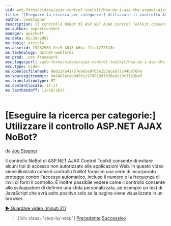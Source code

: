 ```yaml
---
uid: web-forms/videos/ajax-control-toolkit/how-do-i-use-the-aspnet-ajax-nobot-control
title: '[Eseguire la ricerca per categorie:] Utilizzare il controllo ASP.NET AJAX NoBot? | Microsoft Docs'
author: JoeStagner
description: Il controllo NoBot di ASP.NET AJAX Control Toolkit consente di evitare alcuni tipi di accesso non autorizzato alle applicazioni Web. In questo video viene illustrato come...
ms.author: aspnetcontent
manager: wpickett
ms.date: 05/29/2007
ms.topic: article
ms.assetid: 15282963-2ec5-4013-b6bc-f1fcf272818e
ms.technology: dotnet-webforms
ms.prod: .net-framework
msc.legacyurl: /web-forms/videos/ajax-control-toolkit/how-do-i-use-the-aspnet-ajax-nobot-control
msc.type: video
ms.openlocfilehash: 0eb217a41757e9e5e9f03e153aceb72c44b8707e
ms.sourcegitcommit: 9a9483aceb34591c97451997036a9120c3fe2baf
ms.translationtype: MT
ms.contentlocale: it-IT
ms.lasthandoff: 11/10/2017
---
```

<a name="how-do-i-use-the-aspnet-ajax-nobot-control"></a>[Eseguire la ricerca per categorie:] Utilizzare il controllo ASP.NET AJAX NoBot?
====================
da [Joe Stagner](https://github.com/JoeStagner)

Il controllo NoBot di ASP.NET AJAX Control Toolkit consente di evitare alcuni tipi di accesso non autorizzato alle applicazioni Web. In questo video viene illustrato come il controllo NoBot fornisce una serie di incorporato protegge contro l'accesso automatico, incluso il numero e la frequenza di invii di form il controllo. È inoltre possibile vedere come il controllo consente allo sviluppatore di definire una sfida personalizzata, ad esempio un test di JavaScript che avrà esito positivo solo se la pagina viene visualizzata in un browser.

[&#9654; Guardare video (minuti 21)](https://channel9.msdn.com/Blogs/ASP-NET-Site-Videos/how-do-i-use-the-aspnet-ajax-nobot-control)

>[!div class="step-by-step"]
[Precedente](how-do-i-use-the-aspnet-ajax-mutuallyexclusive-checkbox-extender.md)
[Successivo](how-do-i-use-the-aspnet-ajax-listsearch-extender.md)
